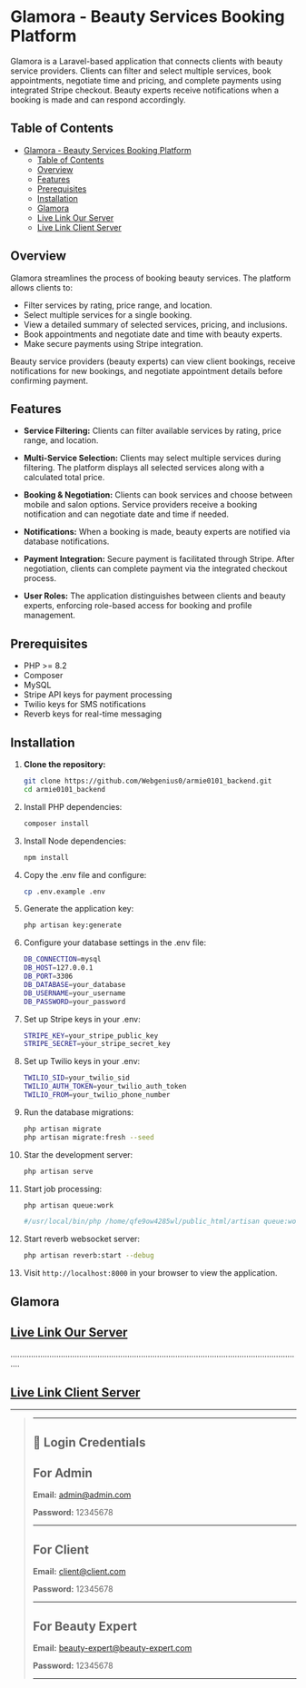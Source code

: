 # Glamora - Beauty Services Booking Platform

Glamora is a Laravel-based application that connects clients with beauty service providers. Clients can filter and select multiple services, book appointments, negotiate time and pricing, and complete payments using integrated Stripe checkout. Beauty experts receive notifications when a booking is made and can respond accordingly.

## Table of Contents

- [Glamora - Beauty Services Booking Platform](#glamora---beauty-services-booking-platform)
  - [Table of Contents](#table-of-contents)
  - [Overview](#overview)
  - [Features](#features)
  - [Prerequisites](#prerequisites)
  - [Installation](#installation)
  - [Glamora](#glamora)
  - [Live Link Our Server](#live-link-our-server)
  - [Live Link Client Server](#live-link-client-server)

## Overview

Glamora streamlines the process of booking beauty services. The platform allows clients to:

- Filter services by rating, price range, and location.
- Select multiple services for a single booking.
- View a detailed summary of selected services, pricing, and inclusions.
- Book appointments and negotiate date and time with beauty experts.
- Make secure payments using Stripe integration.

Beauty service providers (beauty experts) can view client bookings, receive notifications for new bookings, and negotiate appointment details before confirming payment.

## Features

- **Service Filtering:**
  Clients can filter available services by rating, price range, and location.

- **Multi-Service Selection:**
  Clients may select multiple services during filtering. The platform displays all selected services along with a calculated total price.

- **Booking & Negotiation:**
  Clients can book services and choose between mobile and salon options. Service providers receive a booking notification and can negotiate date and time if needed.

- **Notifications:**
  When a booking is made, beauty experts are notified via database notifications.

- **Payment Integration:**
  Secure payment is facilitated through Stripe. After negotiation, clients can complete payment via the integrated checkout process.

- **User Roles:**
  The application distinguishes between clients and beauty experts, enforcing role-based access for booking and profile management.

## Prerequisites

- PHP >= 8.2
- Composer
- MySQL
- Stripe API keys for payment processing
- Twilio keys for SMS notifications
- Reverb keys for real-time messaging

## Installation

1. **Clone the repository:**

   ```bash
   git clone https://github.com/Webgenius0/armie0101_backend.git
   cd armie0101_backend
   ```

2. Install PHP dependencies:

    ```bash
    composer install
    ```

3. Install Node dependencies:

    ```bash
    npm install
    ```

4. Copy the .env file and configure:

    ```bash
    cp .env.example .env
    ```

5. Generate the application key:

    ```bash
    php artisan key:generate
    ```

6. Configure your database settings in the .env file:

    ```bash
    DB_CONNECTION=mysql
    DB_HOST=127.0.0.1
    DB_PORT=3306
    DB_DATABASE=your_database
    DB_USERNAME=your_username
    DB_PASSWORD=your_password
    ```

7. Set up Stripe keys in your .env:

    ```bash
    STRIPE_KEY=your_stripe_public_key
    STRIPE_SECRET=your_stripe_secret_key
    ```

8. Set up Twilio keys in your .env:

    ```bash
    TWILIO_SID=your_twilio_sid
    TWILIO_AUTH_TOKEN=your_twilio_auth_token
    TWILIO_FROM=your_twilio_phone_number
    ```

9. Run the database migrations:

    ```bash
    php artisan migrate
    php artisan migrate:fresh --seed
    ```

10. Star the development server:

    ```bash
    php artisan serve
    ```

11. Start job processing:

    ```bash
    php artisan queue:work

    #/usr/local/bin/php /home/qfe9ow4285wl/public_html/artisan queue:work
    ```

12. Start reverb websocket server:

    ```bash
    php artisan reverb:start --debug
    ```

13. Visit `http://localhost:8000` in your browser to view the application.

## Glamora

## [Live Link Our Server](https://armie0101.softvencefsd.xyz)

................................................................................................................................

## [Live Link Client Server](https://glamora.au)

---

> ---
>
> ## 🔑 Login Credentials
>
>
> ## For Admin
>
> **Email:** <admin@admin.com>
>
> **Password:** 12345678
>
> ---
>
> ## For Client
>
> **Email:** <client@client.com>
>
> **Password:** 12345678
>
> ---
>
> ## For Beauty Expert
>
> **Email:** <beauty-expert@beauty-expert.com>
>
> **Password:** 12345678
>
> ---
